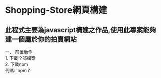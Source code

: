 # Shopping-Store網頁構建

## 此程式主要為javascript構建之作品,使用此專案能夠建一個屬於你的拍賣網站

一、 前置動作  
     1. 下載全部檔案  
     2. 下載npm  
         代碼: 'npm i'  
